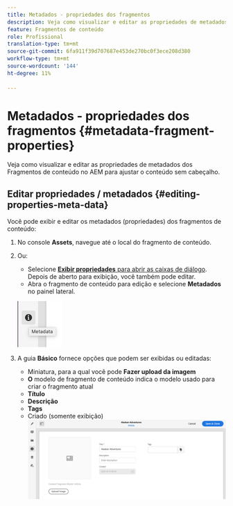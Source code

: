 ```yaml
---
title: Metadados - propriedades dos fragmentos
description: Veja como visualizar e editar as propriedades de metadados dos Fragmentos de conteúdo no AEM para ajustar o conteúdo sem cabeçalho.
feature: Fragmentos de conteúdo
role: Profissional
translation-type: tm+mt
source-git-commit: 6fa911f39d707687e453de270bc0f3ece208d380
workflow-type: tm+mt
source-wordcount: '144'
ht-degree: 11%

---
```



# Metadados - propriedades dos fragmentos {#metadata-fragment-properties}

Veja como visualizar e editar as propriedades de metadados dos Fragmentos de conteúdo no AEM para ajustar o conteúdo sem cabeçalho.

## Editar propriedades / metadados {#editing-properties-meta-data}

Você pode exibir e editar os metadados (propriedades) dos fragmentos de conteúdo:

1. No console **Assets**, navegue até o local do fragmento de conteúdo.
2. Ou:

   * Selecione [**Exibir propriedades** para abrir as caixas de diálogo](/help/assets/manage-digital-assets.md#editing-properties). Depois de aberto para exibição, você também pode editar.
   * Abra o fragmento de conteúdo para edição e selecione **Metadados** no painel lateral.

   ![metadados](assets/cfm-metadata-01.png)

3. A guia **Básico** fornece opções que podem ser exibidas ou editadas:

   * Miniatura, para a qual você pode **Fazer upload da imagem**
   * **O** modelo de fragmento de conteúdo indica o modelo usado para criar o fragmento atual
   * **Título**
   * **Descrição**
   * **Tags**
   * Criado (somente exibição)
   ![metadados](assets/cfm-metadata-02.png)
